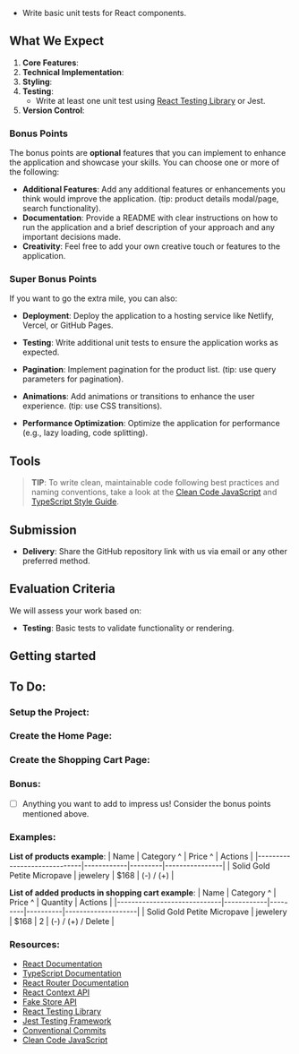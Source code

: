 <!-- # Welcome to the Front-End Developer Test!

This practical test is designed to evaluate your ability to build a functional React.js application using TypeScript. Through this task, we aim to understand your technical skills, approach to problem-solving, and familiarity with front-end development tools and practices. -->

<!-- ## Your Task: Build a Product Catalog Application
You will create a simple **Product Catalog** application where users can browse products, add items to shopping cart, filter items by category and sort items by price. This project will showcase your ability to:
- Initialize a React project and set up a development environment.
- Create reusable components with props and define types for them using TypeScript.
- Manage state effectively using React's useState and Context API.
- Integrate with APIs to fetch data dynamically.
- Apply basic CSS for styling the application. -->
- Write basic unit tests for React components.
<!-- - Use Git for version control. -->

## What We Expect
1. **Core Features**:
    <!-- - A **Home Page** displaying a list of products with their details (e.g., image, name, price, category).  -->
    <!-- - A **Shopping Cart Page** listing products added to the "Shopping Cart" -->
    <!-- - A **Filter and Sort Feature** allowing users to filter products by category and to sort by price. -->
    <!-- - **Add to Cart** and **Remove from Cart** functionality for each product. -->
    <!-- - **Total Price** calculation for all products in the cart. -->
    <!-- - **Clear Cart** button to remove all products from the cart. -->
2. **Technical Implementation**:
    <!-- - Fetch product data from a public mock API (https://fakestoreapi.com/).  -->
    <!-- - Use `useState` for local state and Context API for managing the "Shopping Cart" list.  -->
    <!-- - Ensure components are reusable and well-structured with appropriate TypeScript types. Example of reusable components: Button, Table, Card. -->
    <!-- - Implement base layout with header(with navigation), footer, and main content area. It will serve as a template for the Home and Cart pages. -->
    <!-- - Implement basic routing using React Router for navigation between pages. -->
    <!-- - Use TypeScript for static typing and defining interfaces. -->
3. **Styling**:
    <!-- - Create a user-friendly interface with basic CSS styling (optional: use a CSS framework like TailwindCSS or Styled-Components). -->
4. **Testing**:
    - Write at least one unit test using [React Testing Library](https://testing-library.com/docs/react-testing-library/intro/) or Jest.
5. **Version Control**:
    <!-- - Use Git to manage your code, with a clear and meaningful commit history (tip: use [conventional commit messages](https://www.conventionalcommits.org/en/v1.0.0/) ). -->

### Bonus Points
The bonus points are **optional** features that you can implement to enhance the application and showcase your skills. You can choose one or more of the following:
<!-- - **Responsive Design**: Make the application responsive for different screen sizes(mobile size it's enough). (tip: use media queries). -->
<!-- - **Error Handling**: Implement error handling for API requests and user interactions. (tip: show error messages to users). -->
<!-- - **Loading State**: Add loading indicators or skeleton screens to improve the user experience. (tip: use loading state for API requests). -->
<!-- - **Accessibility**: Ensure the application is accessible and follows best practices for web accessibility. (tip: use semantic HTML elements). -->
- **Additional Features**: Add any additional features or enhancements you think would improve the application. (tip: product details modal/page, search functionality).
- **Documentation**: Provide a README with clear instructions on how to run the application and a brief description of your approach and any important decisions made.
- **Creativity**: Feel free to add your own creative touch or features to the application.

### Super Bonus Points
If you want to go the extra mile, you can also:


- **Deployment**: Deploy the application to a hosting service like Netlify, Vercel, or GitHub Pages.


- **Testing**: Write additional unit tests to ensure the application works as expected.
- **Pagination**: Implement pagination for the product list. (tip: use query parameters for pagination).
- **Animations**: Add animations or transitions to enhance the user experience. (tip: use CSS transitions).
- **Performance Optimization**: Optimize the application for performance (e.g., lazy loading, code splitting).

## Tools
<!-- - **React.js**: Use React.js to build the application. -->
<!-- - **TypeScript**: Use TypeScript for static typing and defining interfaces. -->
<!-- - **API**: Use `fetch` to fetch product data from the [Fake Store API](https://fakestoreapi.com/). -->
<!-- - **React Router**: Use React Router for navigation between pages. -->
<!-- - **React Context**: Use React Context API for managing global state (e.g., shopping cart). -->

> **TIP**: To write clean, maintainable code following best practices and naming conventions, take a look at the [Clean Code JavaScript](https://github.com/ryanmcdermott/clean-code-javascript) and [TypeScript Style Guide](https://basarat.gitbook.io/typescript/styleguide).


## Submission
- **Delivery**: Share the GitHub repository link with us via email or any other preferred method.
<!-- - **Review**: We will review your submission and provide feedback within 7 days of receiving the link. -->
<!-- - **Questions**: If you have any questions or need clarification, feel free to reach out to us. -->
<!-- - **Good Luck!** We look forward to seeing your work and learning more about your skills and approach to front-end development. -->


## Evaluation Criteria
We will assess your work based on:
<!-- - **Functionality**: Correct implementation of the features listed. -->
<!-- - **API Integration**: Fetching data from the API and handling responses. -->
<!-- - **State Management**: Effective use of `useState` and `Context` for managing state. -->
<!-- - **Code Quality**: Clean, readable, and maintainable code with well-typed components. -->
- **Testing**: Basic tests to validate functionality or rendering.
<!-- - **Git Usage**: Clear and incremental commits reflecting your progress. -->
<!-- - **Styling**: A visually appealing and functional user interface. -->

## Getting started
<!-- - Clone this repository and run `npm install` to install the dependencies. -->
<!-- - Run `npm run dev` to start the development server. -->

## To Do:
### Setup the Project:
<!-- - [ ] Clone the project. -->
<!-- - [ ] Install the dependencies using `npm install`. -->
<!-- - [ ] Start the development server using `npm run dev`. -->
<!-- - [ ] Create the base layout for the application (header, footer, main content). -->
<!-- - [ ] Set up React Router for navigation between pages. (`npm install react-router-dom`) -->
<!-- - [ ] Create a global context for managing the shopping cart state. -->
<!-- - [ ] Implement basic routing for the Home Page and Shopping Cart Page. (`/`, `/cart`) -->
<!-- - [ ] Add basic styling to the application using CSS or a CSS framework.  -->

### Create the Home Page:
<!-- - [ ] Create a table or grid of cards to display the list of products. -->
<!-- - [ ] Fetch the product data from the API (https://fakestoreapi.com/products). -->
<!-- - [ ] Display the product details (image, name, price, category). -->
<!-- - [ ] Add a button to add the product to the shopping cart. -->
<!-- - [ ] Add a button to remove the product from the shopping cart. -->
<!-- - [ ] Implement filtering by category and sorting by price (asc/desc). -->
### Create the Shopping Cart Page:
<!-- - [ ] Display the list of products added to the shopping cart. -->
<!-- - [ ] Allow users to change the quantity of products in the cart. -->
<!-- - [ ] Allow users to remove products from the cart. -->
<!-- - [ ] Show the total price for all products in the cart. -->
<!-- - [ ] Add a button to clear all products from the cart. -->

### Bonus:
- [ ] Anything you want to add to impress us! Consider the bonus points mentioned above.

### Examples:

**List of products example**:
| Name                        | Category ^ | Price ^ | Actions        |
|-----------------------------|------------|---------|----------------|
| Solid Gold Petite Micropave | jewelery   | $168    | (-) / (+) |

**List of added products in shopping cart example**:
| Name                        | Category ^ | Price ^ | Quantity | Actions            |
|-----------------------------|------------|---------|----------|--------------------|
| Solid Gold Petite Micropave | jewelery   | $168    | 2        | (-) / (+) / Delete |


### Resources:
- [React Documentation](https://react.dev/learn)
- [TypeScript Documentation](https://www.typescriptlang.org/docs/handbook/typescript-in-5-minutes.html)
- [React Router Documentation](https://reactrouter.com/en/main/start/tutorial)
- [React Context API](https://react.dev/learn/passing-data-deeply-with-context)
- [Fake Store API](https://fakestoreapi.com/)
- [React Testing Library](https://testing-library.com/docs/react-testing-library/intro/)
- [Jest Testing Framework](https://jestjs.io/docs/getting-started)
- [Conventional Commits](https://www.conventionalcommits.org/en/v1.0.0/)
- [Clean Code JavaScript](https://github.com/ryanmcdermott/clean-code-javascript)
